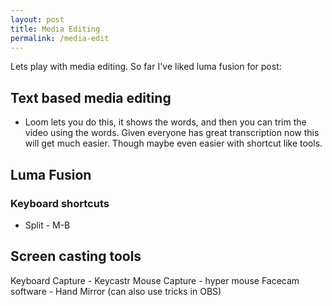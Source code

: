```yaml
---
layout: post
title: Media Editing
permalink: /media-edit
---
```


Lets play with media editing. So far I've liked luma fusion for post:

## Text based media editing

- Loom lets you do this, it shows the words, and then you can trim the video using the words. Given everyone has great transcription now this will get much easier. Though maybe even easier with shortcut like tools.

## Luma Fusion

### Keyboard shortcuts

- Split - M-B

## Screen casting tools

Keyboard Capture - Keycastr
Mouse Capture - hyper mouse
Facecam software - Hand Mirror (can also use tricks in OBS)

